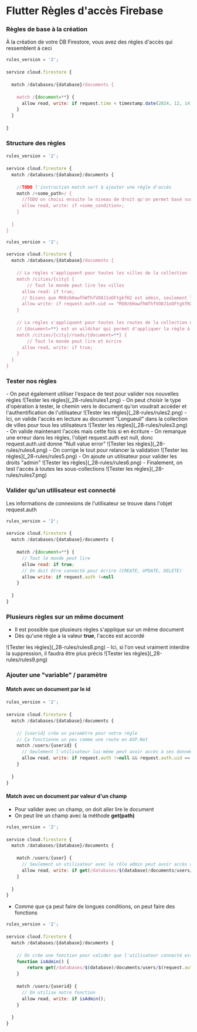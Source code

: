 # Flutter Règles d'accès Firebase 

### Règles de base à la création

À la création de votre DB Firestore, vous avez des règles d'accès qui ressemblent à ceci
```js title="Version de Test"
rules_version = '2';

service cloud.firestore {

  match /databases/{database}/documents {

    match /{document=**} {
      allow read, write: if request.time < timestamp.date(2024, 12, 14);
    }
  }

}​​​​​​​​
```

### Structure des règles

```js title="Stucture de base"
rules_version = '2';

service cloud.firestore {​​​​​​​​
  match /databases/{​​​​​​​​database}​​​​​​​​/documents {​​​​​​​​

    //TODO l'instruction match sert à ajouter une règle d'accès
    match /<some_path>/ {​​​​​​​​
      //TODO on choisi ensuite le niveau de droit qu'on permet basé sur une condition
      allow read, write: if <some_condition>;
    }​​​​​​​​

  }​​​​​​​​
}​​​​​​​​
```

```js title="Exemple d'utilisation"
rules_version = '2';

service cloud.firestore {
  match /databases/{database}/documents {

    // La règles s'appliquent pour toutes les villes de la collection
    match /cities/{city} {
    	// Tout le monde peut lire les villes
      allow read: if true;
      // Disons que MX0zbHawfhWThfVO8J1oOFtgkfH2 est admin, seulement l'admin peut modifier les villes
      allow write: if request.auth.uid == "MX0zbHawfhWThfVO8J1oOFtgkfH2"
    }
    
    // La règles s'appliquent pour toutes les routes de la collection ou de toutes les sous-collections
    // {document=**} est un wildchar qui permet d'appliquer la règle à tous les documents de façon récursive
    match /cities/{city}/roads/{document=**} {
    	// Tout le monde peut lire et écrire
      allow read, write: if true;
    }
  }
}
```

### Tester nos règles

<Row>
  - On peut également utiliser l'espace de test pour valider nos nouvelles règles
  <Column size="12">
    ![Tester les règles](_28-rules/rules1.png)
  </Column>
  - On peut choisir le type d'opération à tester, le chemin vers le document qu'on voudrait accéder et l'authentification de l'utilisateur
  <Column size="12">
    ![Tester les règles](_28-rules/rules2.png)
  </Column>
  - Ici, on valide l'accès en lecture au document "Longueuil" dans la collection de villes pour tous les utilisateurs
  <Column size="12">
    ![Tester les règles](_28-rules/rules3.png)
  </Column>
  - On valide maintenant l'accès mais cette fois si en écriture
  - On remarque une erreur dans les règles, l'objet request.auth est null, donc request.auth.uid donne "Null value error"
  <Column size="12">
    ![Tester les règles](_28-rules/rules4.png)
  </Column>
  - On corrige le tout pour relancer la validation
  <Column size="12">
    ![Tester les règles](_28-rules/rules5.png)
  </Column>
  - On ajoute un utilisateur pour valider les droits "admin"
  <Column size="12">
    ![Tester les règles](_28-rules/rules6.png)
  </Column>
  - Finalement, on test l'accès à toutes les sous-collections
  <Column size="12">
    ![Tester les règles](_28-rules/rules7.png)
  </Column>
  
</Row>

### Valider qu'un utilisateur est connecté

Les informations de connexions de l'utilisateur se trouve dans l'objet request.auth

```js title="Permettre la lecture à tous mais l'écriture seulement aux utilisateurs connectés"
rules_version = '2';

service cloud.firestore {​​​​​​​​
  match /databases/{​​​​​​​​database}​​​​​​​​/documents {​​​​​​​​

    match /{document=**} {
      // Tout le monde peut lire
      allow read: if true;
      // On doit être connecté pour écrire (CREATE, UPDATE, DELETE)
      allow write: if request.auth !=null
    }

  }​​​​​​​​
}​​​​​​​​
```


### Plusieurs règles sur un même document

- Il est possible que plusieurs règles s'applique sur un même document
- Dès qu'une règle a la valeur **true**, l'accès est accordé
<Column size="12">
  ![Tester les règles](_28-rules/rules8.png)
</Column>
- Ici, si l'on veut vraiment interdire la suppression, il faudra être plus précis
<Column size="12">
  ![Tester les règles](_28-rules/rules9.png)
</Column>


### Ajouter une "variable" / paramètre

#### Match avec un document par le id

```js title="Utiliser un paramètre dans la route"
rules_version = '2';

service cloud.firestore {​​​​​​​​
  match /databases/{​​​​​​​​database}​​​​​​​​/documents {​​​​​​​​

    // {userid} crée un paramètre pour notre règle
    // Ça fonctionne un peu comme une route en ASP.Net
    match /users/{userid} {
      // Seulement l'utilisateur lui-même peut avoir accès à ses données
      allow read, write: if request.auth !=null && request.auth.uid == userid
    }

  }​​​​​​​​
}​​​​​​​​
```

#### Match avec un document par valeur d'un champ

- Pour valider avec un champ, on doit aller lire le document
- On peut lire un champ avec la méthode **get(path)**

```js title="Récupérer un document"
rules_version = '2';

service cloud.firestore {​​​​​​​​
  match /databases/{​​​​​​​​database}​​​​​​​​/documents {​​​​​​​​

    match /users/{user} {
      // Seulement un utilisateur avec le rôle admin peut avoir accès aux utilisateurs
      allow read, write: if get(/databases/$(database)/documents/users/$(request.auth.uid)).data.role == "admin";
    }

  }​​​​​​​​
}​​​​​​​​
```

- Comme que ça peut faire de longues conditions, on peut faire des fonctions
```js title="Faire des fonctions"
rules_version = '2';

service cloud.firestore {​​​​​​​​
  match /databases/{​​​​​​​​database}​​​​​​​​/documents {​​​​​​​​

    // On crée une fonction pour valider que l'utilisateur connecté est un admin
    function isAdmin() {
    	return get(/databases/$(database)/documents/users/$(request.auth.uid)).data.role == "admin";
    }

    match /users/{userid} {
      // On utilise notre fonction
      allow read, write: if isAdmin();
    }

  }​​​​​​​​
}​​​​​​​​
```